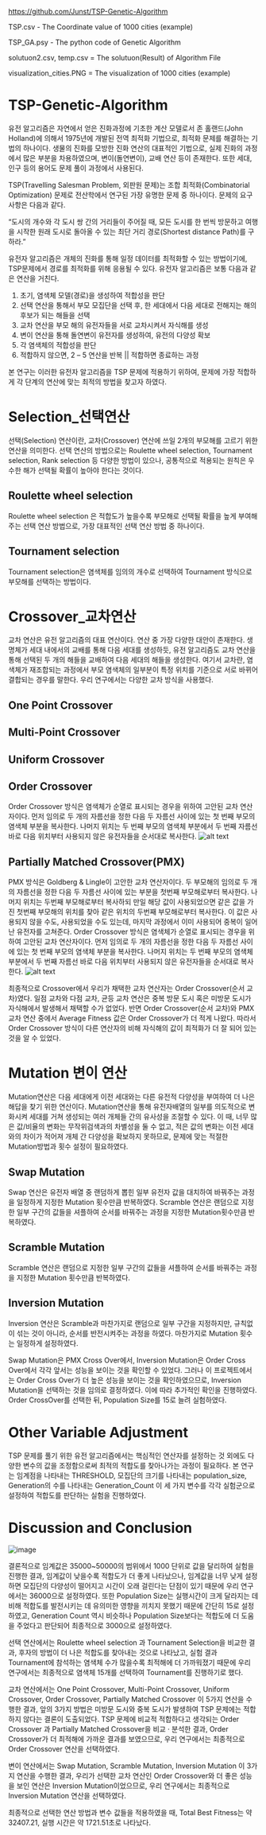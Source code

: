 https://github.com/Junst/TSP-Genetic-Algorithm

TSP.csv - The Coordinate value of 1000 cities (example)

TSP_GA.psy - The python code of Genetic Algorithm

solutuon2.csv, temp.csv = The solutuon(Result) of Algorithm File

visualization_cities.PNG = The visualization of 1000 cities (example)


# TSP-Genetic-Algorithm
유전 알고리즘은 자연에서 얻은 진화과정에 기초한 계산 모델로서 존 홀랜드(John Holland)에 의해서 1975년에 개발된 전역 최적화 기법으로, 최적화 문제를 해결하는 기법의 하나이다. 생물의 진화를 모방한 진화 연산의 대표적인 기법으로, 실제 진화의 과정에서 많은 부분을 차용하였으며, 변이(돌연변이), 교배 연산 등이 존재한다. 또한 세대, 인구 등의 용어도 문제 풀이 과정에서 사용된다. 


TSP(Travelling Salesman Problem, 외판원 문제)는 조합 최적화(Combinatorial Optimization) 문제로 전산학에서 연구된 가장 유명한 문제 중 하나이다. 문제의 요구 사항은 다음과 같다.

“도시의 개수와 각 도시 쌍 간의 거리들이 주어질 때, 모든 도시를 한 번씩 방문하고 여행을 시작한 원래 도시로 돌아올 수 있는 최단 거리 경로(Shortest distance Path)를 구하라.”


유전자 알고리즘은 개체의 진화를 통해 일정 데이터를 최적화할 수 있는 방법이기에, TSP문제에서 경로를 최적화를 위해 응용될 수 있다. 유전자 알고리즘은 보통 다음과 같은 연산을 거친다. 

1. 초기, 염색체 모델(경로)을 생성하여 적합성을 판단 
2. 선택 연산을 통해서 부모 모집단을 선택 후, 한 세대에서 다음 세대로 전해지는 해의 후보가 되는 해들을 선택
3. 교차 연산을 부모 해의 유전자들을 서로 교차시켜서 자식해를 생성
4. 변이 연산을 통해 돌연변이 유전자를 생성하여, 유전의 다양성 확보 
5. 각 염색체의 적합성을 판단 
6. 적합하지 않으면, 2 – 5 연산을 반복 || 적합하면 종료하는 과정 

본 연구는 이러한 유전자 알고리즘을 TSP 문제에 적용하기 위하여, 문제에 가장 적합하게 각 단계의 연산에 맞는 최적의 방법을 찾고자 하였다.

# Selection_선택연산
선택(Selection) 연산이란, 교차(Crossover) 연산에 쓰일 2개의 부모해를 고르기 위한 연산을 의미한다. 선택 연산의 방법으로는 Roulette wheel selection, Tournament selection, Rank selection 등 다양한 방법이 있으나, 공통적으로 적용되는 원칙은 우수한 해가 선택될 확률이 높아야 한다는 것이다.

## Roulette wheel selection
Roulette wheel selection 은 적합도가 높을수록 부모해로 선택될 확률을 높게 부여해주는 선택 연산 방법으로, 가장 대표적인 선택 연산 방법 중 하나이다. 

## Tournament selection
Tournament selection은 염색체를 임의의 개수로 선택하여 Tournament 방식으로 부모해를 선택하는 방법이다.

# Crossover_교차연산
교차 연산은 유전 알고리즘의 대표 연산이다. 연산 중 가장 다양한 대안이 존재한다. 생명체가 세대 내에서의 교배를 통해 다음 세대를 생성하듯, 유전 알고리즘도 교차 연산을 통해 선택된 두 개의 해들을 교배하여 다음 세대의 해들을 생성한다. 여기서 교차란, 염색체가 재조합되는 과정에서 부모 염색체의 일부분이 특정 위치를 기준으로 서로 바뀌어 결합되는 경우를 말한다. 우리 연구에서는 다양한 교차 방식을 사용했다.

## One Point Crossover

## Multi-Point Crossover

## Uniform Crossover

## Order Crossover
Order Crossover 방식은 염색체가 순열로 표시되는 경우을 위하여 고안된 교차 연산자이다. 먼저 임의로 두 개의 자름선을 정한 다음 두 자름선 사이에 있는 첫 번째 부모의 염색체 부분을 복사한다. 나머지 위치는 두 번째 부모의 염색체 부분에서 두 번째 자름선 바로 다음 위치부터 사용되지 않은 유전자들을 순서대로 복사한다. 
![alt text](https://www.researchgate.net/profile/Shuihua-Wang/publication/282998951/figure/fig4/AS:433588496801795@1480386961920/An-example-of-order-crossover.png)

## Partially Matched Crossover(PMX)
PMX 방식은 Goldberg & Lingle이 고안한 교차 연산자이다. 두 부모해의 임의로 두 개의 자름선을 정한 다음 두 자름선 사이에 있는 부분을 첫번째 부모해로부터 복사한다. 나머지 위치는 두번째 부모해로부터 복사하되 만일 해당 값이 사용되었으면 같은 값을 가진 첫번째 부모해의 위치를 찾아 같은 위치의 두번째 부모해로부터 복사한다. 이 값은 사용되지 않을 수도, 사용되었을 수도 있는데, 마지막 과정에서 이미 사용되어 중복이 일어난 유전자를 고쳐준다. 
Order Crossover 방식은 염색체가 순열로 표시되는 경우을 위하여 고안된 교차 연산자이다. 먼저 임의로 두 개의 자름선을 정한 다음 두 자름선 사이에 있는 첫 번째 부모의 염색체 부분을 복사한다. 나머지 위치는 두 번째 부모의 염색체 부분에서 두 번째 자름선 바로 다음 위치부터 사용되지 않은 유전자들을 순서대로 복사한다. 
![alt text](https://i.stack.imgur.com/ArNsG.png)

최종적으로 Crossover에서 우리가 채택한 교차 연산자는 Order Crossover(순서 교차)였다. 일점 교차와 다점 교차, 균등 교차 연산은 중복 방문 도시 혹은 미방문 도시가 자식해에서 발생해서 채택할 수가 없었다. 반면 Order Crossover(순서 교차)와 PMX 교차 연산 중에서 Average Fitness 값은 Order Crossover가 더 적게 나왔다. 따라서 Order Crossover 방식이 다른 연산자의 비해 자식해의 값이 최적화가 더 잘 되어 있는 것을 알 수 있었다. 

# Mutation 변이 연산
Mutation연산은 다음 세대에게 이전 세대와는 다른 유전적 다양성을 부여하여 더 나은 해답을 찾기 위한 연산이다. Mutation연산을 통해 유전자배열의 일부를 의도적으로 변화시켜 세대를 거쳐 생성되는 여러 개체들 간의 유사성을 조절할 수 있다. 이 때, 너무 많은 값/비율의 변화는 무작위검색과의 차별성을 둘 수 없고, 적은 값의 변화는 이전 세대와의 차이가 적어져 개체 간 다양성을 확보하지 못하므로, 문제에 맞는 적절한 Mutation방법과 횟수 설정이 필요하였다. 

## Swap Mutation
Swap 연산은 유전자 배열 중 랜덤하게 뽑힌 일부 유전자 값을 대치하여 바꿔주는 과정을 일정하게 지정한 Mutation 횟수만큼 반복하였다. Scramble 연산은 랜덤으로 지정한 일부 구간의 값들을 셔플하여 순서를 바꿔주는 과정을 지정한 Mutation횟수만큼 반복하였다. 

## Scramble Mutation
Scramble 연산은 랜덤으로 지정한 일부 구간의 값들을 셔플하여 순서를 바꿔주는 과정을 지정한 Mutation 횟수만큼 반복하였다.

## Inversion Mutation
Inversion 연산은 Scramble과 마찬가지로 랜덤으로 일부 구간을 지정하지만, 규칙없이 섞는 것이 아니라, 순서를 반전시켜주는 과정을 하였다. 마찬가지로 Mutation 횟수는 일정하게 설정하였다. 


Swap Mutation은 PMX Cross Over에서, Inversion Mutation은 Order Cross Over에서 각각 앞서는 성능을 보이는 것을 확인할 수 있었다. 그러나 이 프로젝트에서는 Order Cross Over가 더 높은 성능을 보이는 것을 확인하였으므로, Inversion Mutation을 선택하는 것을 임의로 결정하였다. 이에 따라 추가적인 확인을 진행하였다. Order CrossOver를 선택한 뒤, Population Size를 15로 늘려 실험하였다.

# Other Variable Adjustment
TSP 문제를 풀기 위한 유전 알고리즘에서는 핵심적인 연산자를 설정하는 것 외에도 다양한 변수의 값을 조정함으로써 최적의 적합도를 찾아나가는 과정이 필요하다. 본 연구는 임계점을 나타내는 THRESHOLD, 모집단의 크기를 나타내는 population_size, Generation의 수를 나타내는 Generation_Count 이 세 가지 변수를 각각 실험군으로 설정하여 적합도를 판단하는 실험을 진행하였다.


# Discussion and Conclusion
![image](https://github.com/Junst/TSP-Genetic-Algorithm/blob/master/visualization_cities.PNG)

결론적으로 임계값은 35000~50000의 범위에서 1000 단위로 값을 달리하여 실험을 진행한 결과, 임계값이 낮을수록 적합도가 더 좋게 나타났으나, 임계값을 너무 낮게 설정하면 모집단의 다양성이 떨어지고 시간이 오래 걸린다는 단점이 있기 때문에 우리 연구에서는 36000으로 설정하였다. 또한 Population Size는 실행시간이 크게 달라지는 데 비해 적합도를 발전시키는 데 유의미한 영향을 끼치지 못했기 때문에 간단히 15로 설정하였고, Generation Count 역시 비슷하나 Population Size보다는 적합도에 더 도움을 주었다고 판단되어 최종적으로 3000으로 설정하였다.

선택 연산에서는 Roulette wheel selection 과 Tournament Selection을 비교한 결과, 후자의 방법이 더 나은 적합도를 찾아내는 것으로 나타났고, 실험 결과 Tournament에 참석하는 염색체 수가 많을수록 최적해에 더 가까워졌기 때문에 우리 연구에서는 최종적으로 염색체 15개를 선택하여 Tournament를 진행하기로 했다.

교차 연산에서는 One Point Crossover, Multi-Point Crossover, Uniform Crossover, Order Crossover, Partially Matched Crossover 이 5가지 연산을 수행한 결과, 앞의 3가지 방법은 미방문 도시와 중복 도시가 발생하여 TSP 문제에는 적합하지 않다는 결론이 도출되었다. TSP 문제에 비교적 적합하다고 생각되는 Order Crossover 과 Partially Matched Crossover을 비교 · 분석한 결과, Order Crossover가 더 최적해에 가까운 결과를 보였으므로, 우리 연구에서는 최종적으로 Order Crossover 연산을 선택하였다.

변이 연산에서는 Swap Mutation, Scramble Mutation, Inversion Mutation 이 3가지 연산을 수행한 결과, 우리가 선택한 교차 연산인 Order Crossover와 더 좋은 성능을 보인 연산은 Inversion Mutation이었으므로, 우리 연구에서는 최종적으로 Inversion Mutation 연산을 선택하였다.


최종적으로 선택한 연산 방법과 변수 값들을 적용하였을 때, Total Best Fitness는 약 32407.21, 실행 시간은 약 1721.51초로 나타났다.

